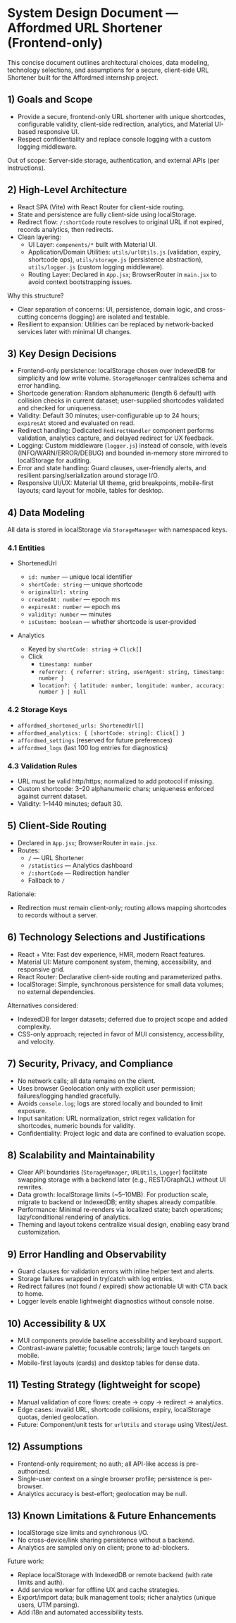 # System Design Document — Affordmed URL Shortener (Frontend-only)

This concise document outlines architectural choices, data modeling, technology selections, and assumptions for a secure, client-side URL Shortener built for the Affordmed internship project.

## 1) Goals and Scope
- Provide a secure, frontend-only URL shortener with unique shortcodes, configurable validity, client-side redirection, analytics, and Material UI-based responsive UI.
- Respect confidentiality and replace console logging with a custom logging middleware.

Out of scope: Server-side storage, authentication, and external APIs (per instructions).

## 2) High-Level Architecture
- React SPA (Vite) with React Router for client-side routing.
- State and persistence are fully client-side using localStorage.
- Redirect flow: `/:shortCode` route resolves to original URL if not expired, records analytics, then redirects.
- Clean layering:
  - UI Layer: `components/*` built with Material UI.
  - Application/Domain Utilities: `utils/urlUtils.js` (validation, expiry, shortcode ops), `utils/storage.js` (persistence abstraction), `utils/logger.js` (custom logging middleware).
  - Routing Layer: Declared in `App.jsx`; BrowserRouter in `main.jsx` to avoid context bootstrapping issues.

Why this structure?
- Clear separation of concerns: UI, persistence, domain logic, and cross-cutting concerns (logging) are isolated and testable.
- Resilient to expansion: Utilities can be replaced by network-backed services later with minimal UI changes.

## 3) Key Design Decisions
- Frontend-only persistence: localStorage chosen over IndexedDB for simplicity and low write volume. `StorageManager` centralizes schema and error handling.
- Shortcode generation: Random alphanumeric (length 6 default) with collision checks in current dataset; user-supplied shortcodes validated and checked for uniqueness.
- Validity: Default 30 minutes; user-configurable up to 24 hours; `expiresAt` stored and evaluated on read.
- Redirect handling: Dedicated `RedirectHandler` component performs validation, analytics capture, and delayed redirect for UX feedback.
- Logging: Custom middleware (`logger.js`) instead of console, with levels (INFO/WARN/ERROR/DEBUG) and bounded in-memory store mirrored to localStorage for auditing.
- Error and state handling: Guard clauses, user-friendly alerts, and resilient parsing/serialization around storage I/O.
- Responsive UI/UX: Material UI theme, grid breakpoints, mobile-first layouts; card layout for mobile, tables for desktop.

## 4) Data Modeling
All data is stored in localStorage via `StorageManager` with namespaced keys.

### 4.1 Entities
- ShortenedUrl
  - `id: number` — unique local identifier
  - `shortCode: string` — unique shortcode
  - `originalUrl: string`
  - `createdAt: number` — epoch ms
  - `expiresAt: number` — epoch ms
  - `validity: number` — minutes
  - `isCustom: boolean` — whether shortcode is user-provided

- Analytics
  - Keyed by `shortCode: string` → `Click[]`
  - Click
    - `timestamp: number`
    - `referrer: { referrer: string, userAgent: string, timestamp: number }`
    - `location?: { latitude: number, longitude: number, accuracy: number } | null`

### 4.2 Storage Keys
- `affordmed_shortened_urls: ShortenedUrl[]`
- `affordmed_analytics: { [shortCode: string]: Click[] }`
- `affordmed_settings` (reserved for future preferences)
- `affordmed_logs` (last 100 log entries for diagnostics)

### 4.3 Validation Rules
- URL must be valid http/https; normalized to add protocol if missing.
- Custom shortcode: 3–20 alphanumeric chars; uniqueness enforced against current dataset.
- Validity: 1–1440 minutes; default 30.

## 5) Client-Side Routing
- Declared in `App.jsx`; BrowserRouter in `main.jsx`.
- Routes:
  - `/` — URL Shortener
  - `/statistics` — Analytics dashboard
  - `/:shortCode` — Redirection handler
  - Fallback to `/`

Rationale:
- Redirection must remain client-only; routing allows mapping shortcodes to records without a server.

## 6) Technology Selections and Justifications
- React + Vite: Fast dev experience, HMR, modern React features.
- Material UI: Mature component system, theming, accessibility, and responsive grid.
- React Router: Declarative client-side routing and parameterized paths.
- localStorage: Simple, synchronous persistence for small data volumes; no external dependencies.

Alternatives considered:
- IndexedDB for larger datasets; deferred due to project scope and added complexity.
- CSS-only approach; rejected in favor of MUI consistency, accessibility, and velocity.

## 7) Security, Privacy, and Compliance
- No network calls; all data remains on the client.
- Uses browser Geolocation only with explicit user permission; failures/logging handled gracefully.
- Avoids `console.log`; logs are stored locally and bounded to limit exposure.
- Input sanitation: URL normalization, strict regex validation for shortcodes, numeric bounds for validity.
- Confidentiality: Project logic and data are confined to evaluation scope.

## 8) Scalability and Maintainability
- Clear API boundaries (`StorageManager`, `URLUtils`, `Logger`) facilitate swapping storage with a backend later (e.g., REST/GraphQL) without UI rewrites.
- Data growth: localStorage limits (~5–10MB). For production scale, migrate to backend or IndexedDB; entity shapes already compatible.
- Performance: Minimal re-renders via localized state; batch operations; lazy/conditional rendering of analytics.
- Theming and layout tokens centralize visual design, enabling easy brand customization.

## 9) Error Handling and Observability
- Guard clauses for validation errors with inline helper text and alerts.
- Storage failures wrapped in try/catch with log entries.
- Redirect failures (not found / expired) show actionable UI with CTA back to home.
- Logger levels enable lightweight diagnostics without console noise.

## 10) Accessibility & UX
- MUI components provide baseline accessibility and keyboard support.
- Contrast-aware palette; focusable controls; large touch targets on mobile.
- Mobile-first layouts (cards) and desktop tables for dense data.

## 11) Testing Strategy (lightweight for scope)
- Manual validation of core flows: create → copy → redirect → analytics.
- Edge cases: invalid URL, shortcode collisions, expiry, localStorage quotas, denied geolocation.
- Future: Component/unit tests for `urlUtils` and `storage` using Vitest/Jest.

## 12) Assumptions
- Frontend-only requirement; no auth; all API-like access is pre-authorized.
- Single-user context on a single browser profile; persistence is per-browser.
- Analytics accuracy is best-effort; geolocation may be null.

## 13) Known Limitations & Future Enhancements
- localStorage size limits and synchronous I/O.
- No cross-device/link sharing persistence without a backend.
- Analytics are sampled only on client; prone to ad-blockers.

Future work:
- Replace localStorage with IndexedDB or remote backend (with rate limits and auth).
- Add service worker for offline UX and cache strategies.
- Export/import data; bulk management tools; richer analytics (unique users, UTM parsing).
- Add i18n and automated accessibility tests.


